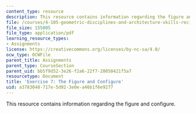 ```yaml
---
content_type: resource
description: This resource contains information regarding the figure and configure.
file: /courses/4-105-geometric-disciplines-and-architecture-skills-reciprocal-methodologies-fall-2012/a3783048717e5d923e0ea46b1f6e9277_MIT4_105F12_ex7-figureConf.pdf
file_size: 155005
file_type: application/pdf
learning_resource_types:
- Assignments
license: https://creativecommons.org/licenses/by-nc-sa/4.0/
ocw_type: OCWFile
parent_title: Assignments
parent_type: CourseSection
parent_uid: bb5f9d52-3e26-f2a6-22f7-28050421f5a7
resourcetype: Document
title: 'Exercise 7: The Figure and Configure'
uid: a3783048-717e-5d92-3e0e-a46b1f6e9277
---
```

This resource contains information regarding the figure and configure.